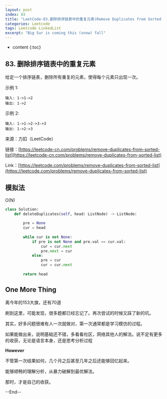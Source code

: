 ```yaml
---
layout: post
index: 83
title: "LeetCode-83.删除排序链表中的重复元素(Remove Duplicates from Sorted List)"
categories: Leetcode
tags: Leetcode LinkedList
excerpt: "Big Sur is coming this (snow) fall"
---
```


* content
{:toc}

## 83. 删除排序链表中的重复元素

给定一个排序链表，删除所有重复的元素，使得每个元素只出现一次。

示例 1:

```
输入: 1->1->2
输出: 1->2
```

示例 2:

```
输入: 1->1->2->3->3
输出: 1->2->3
```

来源：力扣（LeetCode）

链接：[https://leetcode-cn.com/problems/remove-duplicates-from-sorted-list](https://leetcode-cn.com/problems/remove-duplicates-from-sorted-list)

Link：[https://leetcode.com/problems/remove-duplicates-from-sorted-list](https://leetcode.com/problems/remove-duplicates-from-sorted-list)


## 模拟法

O(N)

```python
class Solution:
    def deleteDuplicates(self, head: ListNode) -> ListNode:
        
        pre = None
        cur = head
        
        while cur is not None:
            if pre is not None and pre.val == cur.val:
                cur = cur.next
                pre.next = cur
            else:
                pre = cur
                cur = cur.next
        
        return head
```

## One More Thing

离今年的153大旗，还有70道

刷到这里，可能发现，很多题都已经忘记了。再次尝试的时候又踩了新的坑。

其实，好多问题很难有人一次就做对，第一次通常都是学习模仿的过程。

如果能做出来，说明基础还不错，多看看社区，网络其他人的解法。说不定有更多的收获，无论是语言本身，还是思考分析过程

**However**

不管第一次结果如何，几个月之后甚至几年之后还能够回忆起来。

能够顺畅的理解分析，从暴力破解到最优解法。

那时，才是自己的收获。

--End--

